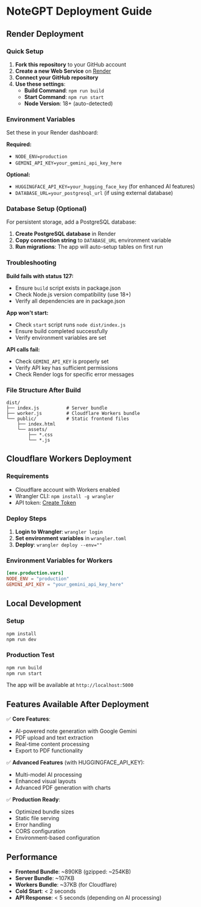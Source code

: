 # NoteGPT Deployment Guide

## Render Deployment

### Quick Setup
1. **Fork this repository** to your GitHub account
2. **Create a new Web Service** on [Render](https://render.com)
3. **Connect your GitHub repository**
4. **Use these settings**:
   - **Build Command**: `npm run build`
   - **Start Command**: `npm run start` 
   - **Node Version**: 18+ (auto-detected)

### Environment Variables
Set these in your Render dashboard:

**Required:**
- `NODE_ENV=production`
- `GEMINI_API_KEY=your_gemini_api_key_here`

**Optional:**
- `HUGGINGFACE_API_KEY=your_hugging_face_key` (for enhanced AI features)
- `DATABASE_URL=your_postgresql_url` (if using external database)

### Database Setup (Optional)
For persistent storage, add a PostgreSQL database:
1. **Create PostgreSQL database** in Render
2. **Copy connection string** to `DATABASE_URL` environment variable
3. **Run migrations**: The app will auto-setup tables on first run

### Troubleshooting

**Build fails with status 127:**
- Ensure `build` script exists in package.json
- Check Node.js version compatibility (use 18+)
- Verify all dependencies are in package.json

**App won't start:**
- Check `start` script runs `node dist/index.js`
- Ensure build completed successfully
- Verify environment variables are set

**API calls fail:**
- Check `GEMINI_API_KEY` is properly set
- Verify API key has sufficient permissions
- Check Render logs for specific error messages

### File Structure After Build
```
dist/
├── index.js          # Server bundle
├── worker.js         # Cloudflare Workers bundle  
└── public/           # Static frontend files
    ├── index.html
    └── assets/
        ├── *.css
        └── *.js
```

## Cloudflare Workers Deployment

### Requirements
- Cloudflare account with Workers enabled
- Wrangler CLI: `npm install -g wrangler`
- API token: [Create Token](https://developers.cloudflare.com/fundamentals/api/get-started/create-token/)

### Deploy Steps
1. **Login to Wrangler**: `wrangler login`
2. **Set environment variables** in `wrangler.toml`
3. **Deploy**: `wrangler deploy --env=""`

### Environment Variables for Workers
```toml
[env.production.vars]
NODE_ENV = "production"
GEMINI_API_KEY = "your_gemini_api_key_here"
```

## Local Development

### Setup
```bash
npm install
npm run dev
```

### Production Test
```bash
npm run build
npm run start
```

The app will be available at `http://localhost:5000`

## Features Available After Deployment

✅ **Core Features**:
- AI-powered note generation with Google Gemini
- PDF upload and text extraction
- Real-time content processing
- Export to PDF functionality

✅ **Advanced Features** (with HUGGINGFACE_API_KEY):
- Multi-model AI processing
- Enhanced visual layouts
- Advanced PDF generation with charts

✅ **Production Ready**:
- Optimized bundle sizes
- Static file serving
- Error handling
- CORS configuration
- Environment-based configuration

## Performance

- **Frontend Bundle**: ~890KB (gzipped: ~254KB)
- **Server Bundle**: ~107KB
- **Workers Bundle**: ~37KB (for Cloudflare)
- **Cold Start**: < 2 seconds
- **API Response**: < 5 seconds (depending on AI processing)